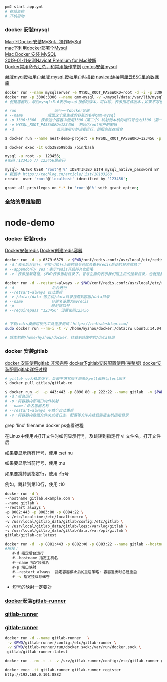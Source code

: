<!--
 * @Name: name
 * @Description: description
 * @Author: cupid(cupid@163.com)
 * @LastEditors  : cupid
 * @LastEditTime : 2020-01-13 11:53:09
 * @LastEditContent: 
 -->
###
```bash
pm2 start app.yml
# 在线监控
# 开机启动
```                

### docker 安装mysql
[Mac下Docker安装MySql、操作MySql](https://www.jianshu.com/p/d211fec2f34a)  
[mac下利用docker部署个Mysql](https://www.jianshu.com/p/83ecd99cf3eb)  
[Mac Docker 安装 MySQL](https://www.kefaming.com/9910.html)  
[2019-01-11亲测Navicat Premium for Mac破解](https://www.jianshu.com/p/add76d51931c)  
[Docker常用命令汇总，和常用操作举例](https://www.cnblogs.com/cblogs/p/dockerCommand.html)
[centos安装mysql](https://juejin.im/post/6844903870053761037)

[新版myql授权用户新版 mysql 授权用户时报错](https://techlog.cn/article/list/10183260)
[navicat连接阿里云ESC里的数据库](https://developer.aliyun.com/article/656996)

```bash
docker run --name mysqlserver -e MYSQL_ROOT_PASSWORD=root -d -i -p 3306:3306  mysql
docker run -p 3306:3306 --name qmm-mysql -v ~/mysql/data:/var/lib/mysql -e MYSQL_ROOT_PASSWORD=669988  -d mysql:5.6
# 创建容器时，最后mysql:5.6表示mysql镜像的版本，可以写，表示指定该版本；如果不写也可以，docker会自动在本地检测有没有最新的，如果没有会自动去docker hub上去下载。

# run                 运行一个docker容器
# --name           后面这个是生成的容器的名字qmm-mysql
# -p 3306:3306  表示这个容器中使用3306（第二个）映射到本机的端口号也为3306（第一个） 
# -e MYSQL_ROOT_PASSWORD=123456  初始化root用户的密码
# -d                   表示使用守护进程运行，即服务挂在后台

$ docker run --name nest-demo-project -e MYSQL_ROOT_PASSWORD=123456 -p 3306:3306 -d mysql

$ docker exec -it 6d5388599bda /bin/bash

mysql -u root -p  123456;
#密码：123456 // 123456是密码

mysql> ALTER USER 'root'@'%' IDENTIFIED WITH mysql_native_password BY '123456';
# 新版本 https://techlog.cn/article/list/10183260
create  user 'root'@'localhost' identified by '123456';

grant all privileges on *.* to 'root'@'%' with grant option;

```

### 全站的思维脑图
# node-demo


### docker 安装redis
[Docker安装redis](https://www.jianshu.com/p/2f95680f21c5)
[Docker创建redis容器](https://www.cnblogs.com/yanghe123/p/10960535.html)

```bash
docker run -d -p 6379:6379 -v $PWD/conf/redis.conf:/usr/local/etc/redis/redis.conf -v $PWD/data:/data --name myredis docker.io/redis redis-server /usr/local/etc/redis/redis.conf --appendonly yes
# -d：表示后台运行，不加-d执行上面的命令你就会看到redis启动的日志信息了
# --appendonly yes：表示redis开启持久化策略
# -v：表示挂载路径，$PWD表示当前目录下，冒号左面的表示我们宿主机的挂载目录，也就是我们虚拟机所在的文件路径，冒号右边则表是的是redis容器在容器内部的路径，上面的命令我分别挂载了redis.conf(redis的配置文件)，如需使用配置文件的方式启动redis，这里则需要加上，还有redis存放数据所在的目录

docker run -d --restart=always -v $PWD/conf/redis.conf:/usr/local/etc/redis/redis.conf -v $PWD/data:/data --name myredis -p 6379:6379 --requirepass "123456" redis 
# -d 　　　　　　　　　 后台进行
# --retsart=always 自动重启
# -v /data:/data 宿主机/data目录挂载到容器/data目录
# --name　　　　　　　 容器名设置为myredis
# -p　　　　　　　　　　映射端口号
# --requirepass "123456" 设置密码123456


# 下载redis桌面可视化工具连接测试：https://redisdesktop.com/
sudo docker run --rm-i -t -v /home/hyzhou/docker:/data:rw ubuntu:14.04 /bin/bash

# 将本机的/home/hyzhou/docker，挂载到镜像中的/data目录
```
### docker 安装gitlab
[docker 安装使用gitlab  非常完整](https://www.cnblogs.com/shijunjie/p/10488859.html)
[docker下gitlab安装配置使用(完整版)](https://www.jianshu.com/p/080a962c35b6)
[docker安装配置gitlab详细过程](https://www.cnblogs.com/zuxing/articles/9329152.html)
```bash
# gitlab-ce为稳定版本，后面不填写版本则默认pull最新latest版本
$ docker pull gitlab/gitlab-ce

$ docker run -d  -p 443:443 -p 8090:80 -p 222:22 --name gitlab  -v $PWD/gitlab/config:/etc/gitlab -v $PWD/gitlab/logs:/var/log/gitlab -v $PWD/gitlab/data:/var/opt/gitlab gitlab/gitlab-ce
# -d：后台运行
# -p：将容器内部端口向外映射
# --name：命名容器名称
# --restart=always 不然个自动重启
# -v：将容器内数据文件夹或者日志、配置等文件夹挂载到宿主机指定目录
```
grep 'linx' filename
docker ps查看进程

在Linux中使用vi打开文件时如何显示行号，及跳转到指定行
vi 文件名，打开文件后

如果要显示所有行号，使用 :set nu

如果要显示当前行号，使用 :nu

如果要跳转到指定行，使用 :行号

例如，跳转到第10行，使用 :10

```bash
docker run -d \
--hostname gitlab.example.com \
--name gitlab \
--restart always \
-p 8082:443 -p 8083:80 -p 8084:22 \
-v /etc/localtime:/etc/localtime:ro \
-v /usr/local/gitlab_data/gitlab/config:/etc/gitlab \
-v /usr/local/gitlab_data/gitlab/logs:/var/log/gitlab \
-v /usr/local/gitlab_data/gitlab/data:/var/opt/gitlab \
gitlab/gitlab-ce:latest

docker run -d  -p 8881:443 -p 8882:80 -p 8883:22 --name gitlab --hostname 192.168.0.101  -v $PWD/gitlab/config:/etc/gitlab -v $PWD/gitlab/logs:/var/log/gitlab -v $PWD/gitlab/data:/var/opt/gitlab gitlab/gitlab-ce
#解释：
　　#-d 指定后台运行
　　#--hostname 指定主机名
　　#--name 指定容器名
　　#-p 端口映射
　　#--restart always  指定容器停止后的重启策略: 容器退出时总是重启
　　# -v 指定挂载存储卷
```
 - 短号的映射一定要对 


 ### [docker安装gitlab-runner](https://www.cnblogs.com/zzhaolei/p/11063345.html)
 ### [gitlab-runner](https://docs.gitlab.com/runner/install/docker.html)
 ### [gitlab-runner](https://www.cnblogs.com/roluodev/p/12251472.html)
 ```bash
 docker run -d --name gitlab-runner   \
  -v $PWD/gitlab-runner/config:/etc/gitlab-runner \
  -v $PWD/gitlab-runner/run/docker.sock:/var/run/docker.sock \
  gitlab/gitlab-runner:latest

docker run --rm -t -i -v /srv/gitlab-runner/config:/etc/gitlab-runner gitlab/gitlab-runner register

docker exec -it gitlab-runner gitlab-runner register
http://192.168.0.101:8882
 ```